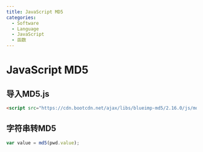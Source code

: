 ```yaml
---
title: JavaScript MD5
categories:
  - Software
  - Language
  - JavaScript
  - 函数
---
```

# JavaScript MD5

## 导入MD5.js

```html
<script src="https://cdn.bootcdn.net/ajax/libs/blueimp-md5/2.16.0/js/md5.min.js"></script>
```

## 字符串转MD5

```js
var value = md5(pwd.value);
```

